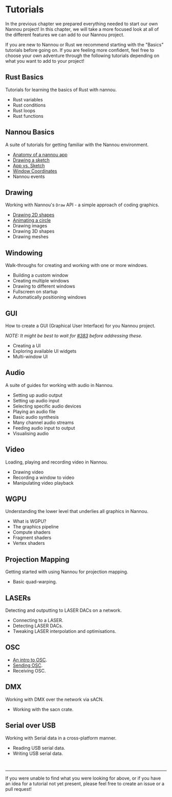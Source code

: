 # Tutorials

In the previous chapter we prepared everything needed to start our own Nannou
project! In this chapter, we will take a more focused look at all of the
different features we can add to our Nannou project.

If you are new to Nannou or Rust we recommend starting with the "Basics"
tutorials before going on. If you are feeling more confident, feel free to
choose your own adventure through the following tutorials depending on what you
want to add to your project!


## Rust Basics

Tutorials for learning the basics of Rust with nannou.

- Rust variables
- Rust conditions
- Rust loops
- Rust functions

## Nannou Basics

A suite of tutorials for getting familiar with the Nannou environment.

- [Anatomy of a nannou app](/tutorials/basics/anatomy-of-a-nannou-app.md)
- [Drawing a sketch](/tutorials/basics/draw-a-sketch.md)
- [App vs. Sketch](/tutorials/basics/app-vs-sketch.md)
- [Window Coordinates](/tutorials/basics/window-coordinates.md)
- Nannou events

## Drawing

Working with Nannou's `Draw` API - a simple approach of coding graphics.

- [Drawing 2D shapes](/tutorials/draw/2d-shapes.md)
- [Animating a circle](./tutorials/draw/animating-a-circle.md)
- Drawing images
- Drawing 3D shapes
- Drawing meshes

## Windowing

Walk-throughs for creating and working with one or more windows.

- Building a custom window
- Creating multiple windows
- Drawing to different windows
- Fullscreen on startup
- Automatically positioning windows

## GUI

How to create a GUI (Graphical User Interface) for you Nannou project.

*NOTE: It might be best to wait for
[#383](https://github.com/nannou-org/nannou/issues/383) before addressing
these.*

- Creating a UI
- Exploring available UI widgets
- Multi-window UI

## Audio

A suite of guides for working with audio in Nannou.

- Setting up audio output
- Setting up audio input
- Selecting specific audio devices
- Playing an audio file
- Basic audio synthesis
- Many channel audio streams
- Feeding audio input to output
- Visualising audio

## Video

Loading, playing and recording video in Nannou.

- Drawing video
- Recording a window to video
- Manipulating video playback

## WGPU

Understanding the lower level that underlies all graphics in Nannou.

- What is WGPU?
- The graphics pipeline
- Compute shaders
- Fragment shaders
- Vertex shaders

## Projection Mapping

Getting started with using Nannou for projection mapping.

- Basic quad-warping.

## LASERs

Detecting and outputting to LASER DACs on a network.

- Connecting to a LASER.
- Detecting LASER DACs.
- Tweaking LASER interpolation and optimisations.

## OSC

- [An intro to OSC](/tutorials/osc/osc-introduction.md).
- [Sending OSC](/tutorials/osc/osc-sender.md).
- Receiving OSC.

## DMX

Working with DMX over the network via sACN.

- Working with the sacn crate.

## Serial over USB

Working with Serial data in a cross-platform manner.

- Reading USB serial data.
- Writing USB serial data.

<br>

---

If you were unable to find what you were looking for above, or if you have an
idea for a tutorial not yet present, please feel free to create an issue or a
pull request!
